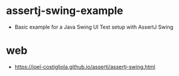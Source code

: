 # assertj-swing-example
- Basic example for a Java Swing UI Test setup with AssertJ Swing

# web
- https://joel-costigliola.github.io/assertj/assertj-swing.html
